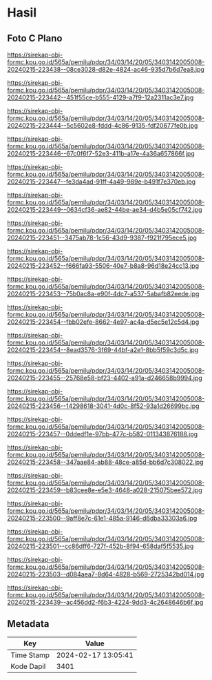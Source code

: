 # Hasil

## Foto C Plano

https://sirekap-obj-formc.kpu.go.id/565a/pemilu/pdpr/34/03/14/20/05/3403142005008-20240215-223438--08ce3028-d82e-4824-ac46-935d7b6d7ea8.jpg

https://sirekap-obj-formc.kpu.go.id/565a/pemilu/pdpr/34/03/14/20/05/3403142005008-20240215-223442--451f55ce-b555-4129-a7f9-12a2311ac3e7.jpg

https://sirekap-obj-formc.kpu.go.id/565a/pemilu/pdpr/34/03/14/20/05/3403142005008-20240215-223444--5c5602e8-fddd-4c86-9135-fdf20677fe0b.jpg

https://sirekap-obj-formc.kpu.go.id/565a/pemilu/pdpr/34/03/14/20/05/3403142005008-20240215-223446--67c0f6f7-52e3-411b-a17e-4a36a657866f.jpg

https://sirekap-obj-formc.kpu.go.id/565a/pemilu/pdpr/34/03/14/20/05/3403142005008-20240215-223447--fe3da4ad-91ff-4a49-989e-b491f7e370eb.jpg

https://sirekap-obj-formc.kpu.go.id/565a/pemilu/pdpr/34/03/14/20/05/3403142005008-20240215-223449--0634cf36-ae82-44be-ae34-d4b5e05cf742.jpg

https://sirekap-obj-formc.kpu.go.id/565a/pemilu/pdpr/34/03/14/20/05/3403142005008-20240215-223451--3475ab78-1c56-43d9-9387-f921f795ece5.jpg

https://sirekap-obj-formc.kpu.go.id/565a/pemilu/pdpr/34/03/14/20/05/3403142005008-20240215-223452--f666fa93-5506-40e7-b8a8-96d18e24cc13.jpg

https://sirekap-obj-formc.kpu.go.id/565a/pemilu/pdpr/34/03/14/20/05/3403142005008-20240215-223453--75b0ac8a-e90f-4dc7-a537-5abafb82eede.jpg

https://sirekap-obj-formc.kpu.go.id/565a/pemilu/pdpr/34/03/14/20/05/3403142005008-20240215-223454--fbb02efe-8662-4e97-ac4a-d5ec5e12c5d4.jpg

https://sirekap-obj-formc.kpu.go.id/565a/pemilu/pdpr/34/03/14/20/05/3403142005008-20240215-223454--8ead3576-3f69-44bf-a2e1-8bb5f59c3d5c.jpg

https://sirekap-obj-formc.kpu.go.id/565a/pemilu/pdpr/34/03/14/20/05/3403142005008-20240215-223455--25768e58-bf23-4402-a91a-d246658b9994.jpg

https://sirekap-obj-formc.kpu.go.id/565a/pemilu/pdpr/34/03/14/20/05/3403142005008-20240215-223456--14298618-3041-4d0c-8f52-93a1d26699bc.jpg

https://sirekap-obj-formc.kpu.go.id/565a/pemilu/pdpr/34/03/14/20/05/3403142005008-20240215-223457--0ddedf1e-97bb-477c-b582-011343876188.jpg

https://sirekap-obj-formc.kpu.go.id/565a/pemilu/pdpr/34/03/14/20/05/3403142005008-20240215-223458--347aae84-ab88-48ce-a85d-bb6d7c308022.jpg

https://sirekap-obj-formc.kpu.go.id/565a/pemilu/pdpr/34/03/14/20/05/3403142005008-20240215-223459--b83cee8e-e5e3-4648-a028-215075bee572.jpg

https://sirekap-obj-formc.kpu.go.id/565a/pemilu/pdpr/34/03/14/20/05/3403142005008-20240215-223500--9aff8e7c-61e1-485a-9146-d6dba33303a6.jpg

https://sirekap-obj-formc.kpu.go.id/565a/pemilu/pdpr/34/03/14/20/05/3403142005008-20240215-223501--cc86dff6-727f-452b-8f94-658daf5f5535.jpg

https://sirekap-obj-formc.kpu.go.id/565a/pemilu/pdpr/34/03/14/20/05/3403142005008-20240215-223503--d084aea7-8d64-4828-b569-2725342bd014.jpg

https://sirekap-obj-formc.kpu.go.id/565a/pemilu/pdpr/34/03/14/20/05/3403142005008-20240215-223439--ac456dd2-f6b3-4224-9dd3-4c2648646b6f.jpg


## Metadata

| Key        | Value               |
| ---------- | ------------------- |
| Time Stamp | 2024-02-17 13:05:41 |
| Kode Dapil | 3401                |




